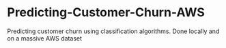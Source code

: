 # Predicting-Customer-Churn-AWS
Predicting customer churn using classification algorithms. Done locally and on a massive AWS dataset
